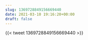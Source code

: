 ```yaml
---
slug: 1369728849156669440
date: 2021-03-10 19:16:20+00:00
draft: false
---
```


{{< tweet 1369728849156669440 >}}
